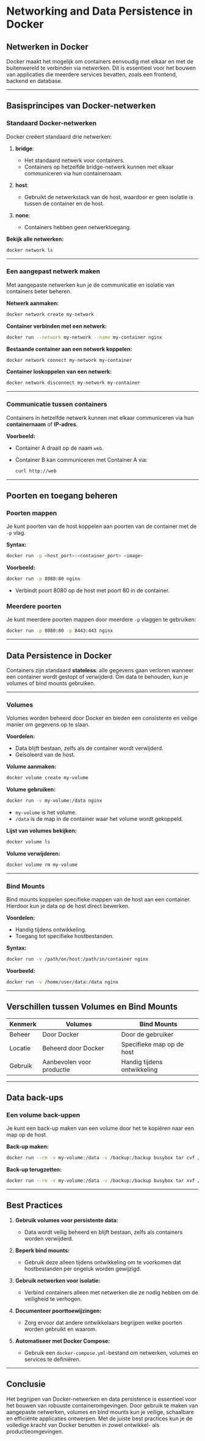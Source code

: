 # Networking and Data Persistence in Docker

## Netwerken in Docker

Docker maakt het mogelijk om containers eenvoudig met elkaar en met de buitenwereld te verbinden via netwerken. Dit is essentieel voor het bouwen van applicaties die meerdere services bevatten, zoals een frontend, backend en database.

---

## Basisprincipes van Docker-netwerken

### Standaard Docker-netwerken

Docker creëert standaard drie netwerken:

1. **bridge**:
    
    - Het standaard netwerk voor containers.
    - Containers op hetzelfde bridge-netwerk kunnen met elkaar communiceren via hun containernaam.
2. **host**:
    
    - Gebruikt de netwerkstack van de host, waardoor er geen isolatie is tussen de container en de host.
3. **none**:
    
    - Containers hebben geen netwerktoegang.

**Bekijk alle netwerken:**

```bash
docker network ls
```

---

### Een aangepast netwerk maken

Met aangepaste netwerken kun je de communicatie en isolatie van containers beter beheren.

**Netwerk aanmaken:**

```bash
docker network create my-network
```

**Container verbinden met een netwerk:**

```bash
docker run --network my-network --name my-container nginx
```

**Bestaande container aan een netwerk koppelen:**

```bash
docker network connect my-network my-container
```

**Container loskoppelen van een netwerk:**

```bash
docker network disconnect my-network my-container
```

---

### Communicatie tussen containers

Containers in hetzelfde netwerk kunnen met elkaar communiceren via hun **containernaam** of **IP-adres**.

**Voorbeeld:**

- Container A draait op de naam `web`.
- Container B kan communiceren met Container A via:
    
    ```bash
    curl http://web
    ```
    

---

## Poorten en toegang beheren

### Poorten mappen

Je kunt poorten van de host koppelen aan poorten van de container met de `-p` vlag.

**Syntax:**

```bash
docker run -p <host_port>:<container_port> <image>
```

**Voorbeeld:**

```bash
docker run -p 8080:80 nginx
```

- Verbindt poort 8080 op de host met poort 80 in de container.

### Meerdere poorten

Je kunt meerdere poorten mappen door meerdere `-p` vlaggen te gebruiken:

```bash
docker run -p 8080:80 -p 8443:443 nginx
```

---

## Data Persistence in Docker

Containers zijn standaard **stateless**: alle gegevens gaan verloren wanneer een container wordt gestopt of verwijderd. Om data te behouden, kun je volumes of bind mounts gebruiken.

---

### Volumes

Volumes worden beheerd door Docker en bieden een consistente en veilige manier om gegevens op te slaan.

**Voordelen:**

- Data blijft bestaan, zelfs als de container wordt verwijderd.
- Geïsoleerd van de host.

**Volume aanmaken:**

```bash
docker volume create my-volume
```

**Volume gebruiken:**

```bash
docker run -v my-volume:/data nginx
```

- `my-volume` is het volume.
- `/data` is de map in de container waar het volume wordt gekoppeld.

**Lijst van volumes bekijken:**

```bash
docker volume ls
```

**Volume verwijderen:**

```bash
docker volume rm my-volume
```

---

### Bind Mounts

Bind mounts koppelen specifieke mappen van de host aan een container. Hierdoor kun je data op de host direct bewerken.

**Voordelen:**

- Handig tijdens ontwikkeling.
- Toegang tot specifieke hostbestanden.

**Syntax:**

```bash
docker run -v /path/on/host:/path/in/container nginx
```

**Voorbeeld:**

```bash
docker run -v /home/user/data:/data nginx
```

---

## Verschillen tussen Volumes en Bind Mounts

|**Kenmerk**|**Volumes**|**Bind Mounts**|
|---|---|---|
|Beheer|Door Docker|Door de gebruiker|
|Locatie|Beheerd door Docker|Specifieke map op de host|
|Gebruik|Aanbevolen voor productie|Handig tijdens ontwikkeling|

---

## Data back-ups

### Een volume back-uppen

Je kunt een back-up maken van een volume door het te kopiëren naar een map op de host.

**Back-up maken:**

```bash
docker run --rm -v my-volume:/data -v /backup:/backup busybox tar cvf /backup/backup.tar /data
```

**Back-up terugzetten:**

```bash
docker run --rm -v my-volume:/data -v /backup:/backup busybox tar xvf /backup/backup.tar -C /
```

---

## Best Practices

1. **Gebruik volumes voor persistente data:**
    
    - Data wordt veilig beheerd en blijft bestaan, zelfs als containers worden verwijderd.
2. **Beperk bind mounts:**
    
    - Gebruik deze alleen tijdens ontwikkeling om te voorkomen dat hostbestanden per ongeluk worden gewijzigd.
3. **Gebruik netwerken voor isolatie:**
    
    - Verbind containers alleen met netwerken die ze nodig hebben om de veiligheid te verhogen.
4. **Documenteer poorttoewijzingen:**
    
    - Zorg ervoor dat andere ontwikkelaars begrijpen welke poorten worden gebruikt en waarom.
5. **Automatiseer met Docker Compose:**
    
    - Gebruik een `docker-compose.yml`-bestand om netwerken, volumes en services te definiëren.

---

## Conclusie

Het begrijpen van Docker-netwerken en data persistence is essentieel voor het bouwen van robuuste containeromgevingen. Door gebruik te maken van aangepaste netwerken, volumes en bind mounts kun je veilige, schaalbare en efficiënte applicaties ontwerpen. Met de juiste best practices kun je de volledige kracht van Docker benutten in zowel ontwikkel- als productieomgevingen.